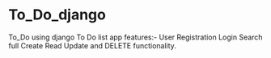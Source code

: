 # To_Do_django
To_Do using django
To Do list app 
features:-
User Registration
Login
Search
full Create Read Update and DELETE functionality.
